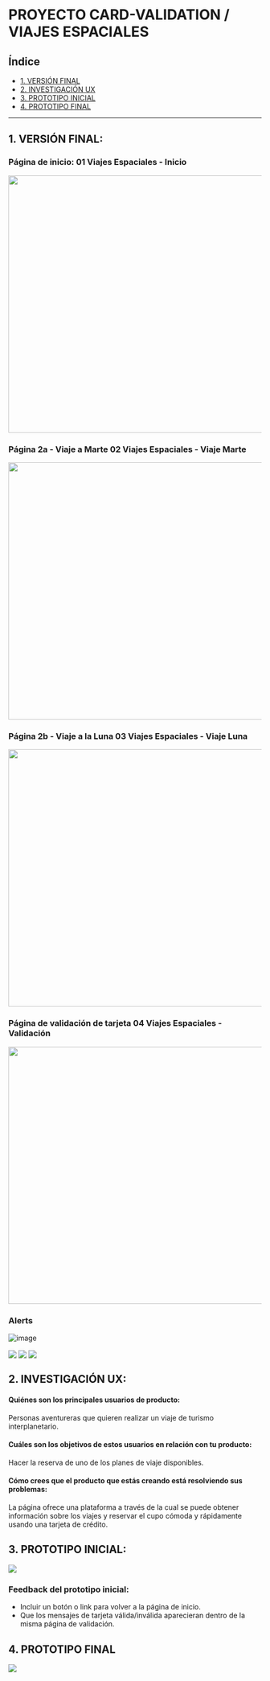 # PROYECTO CARD-VALIDATION / VIAJES ESPACIALES

## Índice

* [1. VERSIÓN FINAL](#1-VERSIÓN-FINAL)
* [2. INVESTIGACIÓN UX](#2-INVESTIGACIÓN-UX)
* [3. PROTOTIPO INICIAL](#3-PROTOTIPO-INICIAL)
* [4. PROTOTIPO FINAL](#4-PROTOTIPO-FINAL)

***

## 1. VERSIÓN FINAL:

### Página de inicio: 01 Viajes Espaciales -  Inicio

<a href="url"><img src="https://user-images.githubusercontent.com/91227867/146610656-04bacb2f-a1d5-43ce-9609-ad1ca5f94120.png" align="center" height="512" width="720" ></a>


### Página 2a - Viaje a Marte 02 Viajes Espaciales - Viaje Marte

<a href="url"><img src="https://user-images.githubusercontent.com/91227867/146607638-490a16b1-60da-4863-b71c-98adb4ac1ceb.png" align="center" height="512" width="720" ></a>



### Página 2b - Viaje a la Luna 03 Viajes Espaciales - Viaje Luna

<a href="url"><img src="https://user-images.githubusercontent.com/91227867/146607657-4aa163c8-5774-4148-bfc1-163d61bcc5fb.png" align="center" height="512" width="720" ></a>



### Página de validación de tarjeta 04 Viajes Espaciales -  Validación

<a href="url"><img src="https://user-images.githubusercontent.com/91227867/146607681-93feb3f0-b128-4e1c-bb75-bead921eabd9.png" align="center" height="512" width="720" ></a>





### Alerts 
![image]()

<a href="url"><img src="https://user-images.githubusercontent.com/91227867/146610799-ab5a97bf-b62b-4d58-b364-c5f0c3c78ca0.png" align="center"></a>
<a href="url"><img src="https://user-images.githubusercontent.com/91227867/146610844-26d8b71c-8fc8-4e3a-a862-eb9bb7fe9a06.png" align="center"></a>
<a href="url"><img src="https://user-images.githubusercontent.com/91227867/146610885-55db91ff-a4fe-4482-bdd4-662efdda6a9c.png" align="center"></a>

## 2. INVESTIGACIÓN UX:

#### Quiénes son los principales usuarios de producto:
Personas aventureras que quieren realizar un viaje de turismo interplanetario.

#### Cuáles son los objetivos de estos usuarios en relación con tu producto:
Hacer la reserva de uno de los planes de viaje disponibles.

#### Cómo crees que el producto que estás creando está resolviendo sus problemas:
La página ofrece una plataforma a través de la cual se puede obtener información sobre los viajes y reservar el cupo cómoda y rápidamente usando una tarjeta de crédito.


## 3. PROTOTIPO INICIAL:


<a href="url"><img src="https://user-images.githubusercontent.com/91227867/146610363-8cd249a4-b191-496d-af10-b3af407cc188.png" align="center"></a>

### Feedback del prototipo inicial: 
- Incluir un botón o link para volver a la página de inicio. 
- Que los mensajes de tarjeta válida/inválida aparecieran dentro de la misma página de validación.


## 4. PROTOTIPO FINAL

<a href="url"><img src="https://user-images.githubusercontent.com/91227867/146610408-22c4f27c-6849-43ee-b5e9-95480459daeb.png" align="center"></a>


